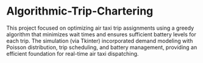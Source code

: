# Algorithmic-Trip-Chartering
This project focused on optimizing air taxi trip assignments using a greedy algorithm that minimizes wait times and ensures sufficient battery levels for each trip. The simulation (via Tkinter) incorporated demand modeling with Poisson distribution, trip scheduling, and battery management, providing an efficient foundation for real-time air taxi dispatching.
